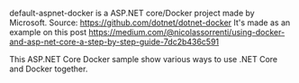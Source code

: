 default-aspnet-docker is a ASP.NET core/Docker project made by Microsoft. Source: https://github.com/dotnet/dotnet-docker
It's made as an example on this post https://medium.com/@nicolassorrenti/using-docker-and-asp-net-core-a-step-by-step-guide-7dc2b436c591

This ASP.NET Core Docker sample show various ways to use .NET Core and Docker together.